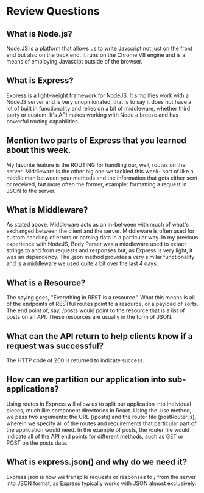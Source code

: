 # Review Questions

## What is Node.js?

Node.JS is a platform that allows us to write Javscript not just on the front end but also on the back end. It runs on the Chrome V8 engine and is a means of employing Javascipt outside of the browser.

## What is Express?

Express is a light-weight framework for NodeJS. It simplifies work with a NodeJS server and is very unopinionated, that is to say it does not have a lot of built in functionality and relies on a bit of middleware, whether third party or custom. It's API makes working with Node a breeze and has powerful routing capabilities.

## Mention two parts of Express that you learned about this week.

My favorite feature is the ROUTING for handling our, well, routes on the server. Middleware is the other big one we tackled this week- sort of like a middle man between your methods and the information that gets either sent or received, but more often the former, example: formatting a request in JSON to the server.

## What is Middleware?

As stated above, Middleware acts as an in-between with much of what's exchanged between the client and the server. Middleware is often used for custom handling of errors or parsing data in a particular way. In my previous experience with NodeJS, Body Parser was a middleware used to extact strings to and from requests and responses but, as Express is very light, it was an dependency. The .json method provides a very similar functionality and is a middleware we used quite a bit over the last 4 days.

## What is a Resource?

The saying goes, "Everything in REST is a resource." What this means is all of the endpoints of RESTful routes point to a resource, or a payload of sorts. The end point of, say, /posts would point to the resource that is a list of posts on an API. These resources are usually in the form of JSON.

## What can the API return to help clients know if a request was successful?

The HTTP code of 200 is returned to indicate success.

## How can we partition our application into sub-applications?

Using routes in Express will allow us to split our application into individual pieces, much like component directories in React. Using the .use method, we pass two arguments: the URL (/posts) and the router file (postRouter.js), wherein we specify all of the routes and requirements that particular part of the application would need. In the example of posts, the router file would indicate all of the API end points for different methods, such as GET or POST on the posts data.

## What is express.json() and why do we need it?

Express.json is how we transpile requests or responses to / from the server into JSON format, as Express typically works with JSON almost exclusively.
